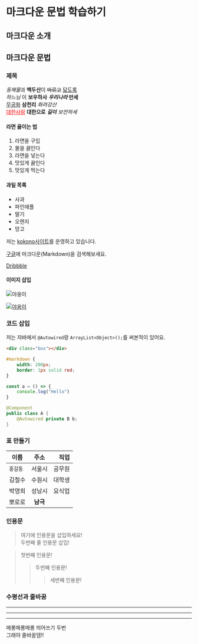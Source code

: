 # 마크다운 문법 학습하기

## 마크다운 소개

## 마크다운 문법

### 제목

*동해물*과 **백두산**이 ~~마르고~~ <u>닳도록</u>  
_하느님_ 이 __보우하사__ **_우리나라_ 만세**  
<u>무궁화</u> <b>삼천리</b> <i>화려강산</i>  
<u style="color:red;">대한사람</u> <b>대한으로</b> <b><i>길이</b> 보전하세</i>

#### 라면 끓이는 법

1. 라면을 구입
1. 물을 끓인다
1. 라면을 넣는다
1. 맛있게 끓인다
1. 맛있게 먹는다

#### 과일 목록

- 사과
- 파인애플
- 딸기
- 오렌지
- 망고

저는 [kokono사이트](http://www.kokono.co.kr)를 운영하고 있습니다.

[구글](https://google.com "구글 사이트임")에 마크다운(Markdown)을 검색해보세요.

[Dribbble][1]  

[1]: https://dribbble.com

#### 이미지 삽입

![야옹이](https://cocotimes.kr/wp-content/uploads/sites/2/2020/03/pc002029357-1.jpg)

[![야옹이](https://cocotimes.kr/wp-content/uploads/sites/2/2020/03/pc002029357-1.jpg)](http://www.kokono.co.kr)


### 코드 삽입

저는 자바에서 `@Autowired`랑 `ArrayList<Object>();`를 써본적이 있어요.

```html
<div class="box"></div>
```

```css
#markdown {
    width: 200px;
    border: 1px solid red;
}
```

```js
const a = () => {
    console.log("Hello")
}
```

```java
@Component
public class A {
    @Autowired private B b;
}
```
 
### 표 만들기

이름 | 주소 | 직업
---|:---:|---:
`홍길동` | 서울시 | 공무원
김철수 | 수원시 | 대학생
박영희 | 성남시 | 요식업
뽀로로 | **남극** | 

### 인용문
> 여기에 인용문을 삽입하세요!  
> 두번째 줄 인용문 삽입!

> 첫번째 인용문!
>> 두번째 인용문!
>>> 세번째 인용문!


### 수평선과 줄바꿈

---
***
___

메롱메롱메롱 띄어쓰기 두번  
그래야 줄바꿈댐!!
